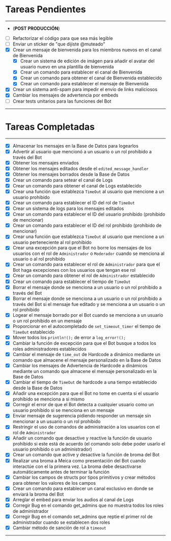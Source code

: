 # Tareas Pendientes

---

- (**POST PRODUCCIÓN**)
- [ ] Refactorizar el código para que sea más legible
- [ ] Enviar un sticker de "que dijiste @muteado"
- [x] Crear un mensaje de bienvenida para los miembros nuevos en el canal de Bienvenida
    - [x] Crear un sistema de edición de imágen para añadir el avatar del usuario nuevo en una plantilla de bienvenida
    - [x] Crear un comando para establecer el canal de Bienvenida
    - [x] Crear un comando para obtener el canal de Bienvenida establecido
    - [x] Crear un comando para establecer el mensaje de Bienvenida
- [x] Crear un sistema anti-spam para impedir el envío de links maliciosos
- [x] Cambiar los mensajes de advertencia por embeds
- [ ] Crear tests unitarios para las funciones del Bot

---

# Tareas Completadas

---
- [x] Almacenar los mensajes en la Base de Datos para logearlos
- [x] Advertir al usuario que mencionó a un usuario o un rol prohibido a través del Bot
- [x] Obtener los mensajes enviados
- [x] Obtener los mensajes editados desde el `edited_message_handler`
- [x] Obtener los mensajes borrados desde la Base de Datos
- [x] Crear un comando para setear el canal de Logs
- [x] Crear un comando para obtener el canal de Logs establecido
- [x] Crear una función que establezca `TimeOut` al usuario que mencione a un usuario prohibido
- [x] Crear un comando para establecer el ID del rol de `TimeOut`
- [x] Crear un sistema de logs para los mensajes editados
- [x] Crear un comando para establecer el ID del usuario prohibido (prohibido de mencionar)
- [x] Crear un comando para establecer el ID del rol prohíbido (prohíbido de mencionar)
- [x] Crear una función que establezca `TimeOut` al usuario que mencione a un usuario perteneciente al rol prohibido
- [x] Crear una excepción para que el Bot no borre los mensajes de los usuarios con el rol de `Administrador` o `Moderador` cuando se menciona al usuario o al rol prohibido
- [x] Crear un comando para establecer el rol de `Administrador` para que el Bot haga excepciones con los usuarios que tengan ese rol
- [x] Crear un comando para obtener el rol de `Administrador` establecido
- [x] Crear un comando para establecer el tiempo de `TimeOut`
- [x] Borrar el mensaje donde se menciona a un usuario o un rol prohibido a través del Bot
- [x] Borrar el mensaje donde se menciona a un usuario o un rol prohíbido a través del Bot si el mensaje fue editado y se menciona a un usuario o un rol prohibido
- [x] Logear el mensaje borrado por el Bot cuando se menciona a un usuario o un rol prohibido en un mensaje
- [x] Proporcionar en el autocompletado de `set_timeout_timer` el tiempo de `TimeOut` establecido
- [x] Mover todos los `println!();` de error a `log_error!();`
- [x] Cambiar la función de excepción para que el Bot busque a todos los roles administradores establecidos
- [x] Cambiar el mensaje de `time_out` de Hardcode a dinámico mediante un comando que almacene el mensaje personalizado en la Base de Datos
- [x] Cambiar los mensajes de Advertencia de Hardcode a dinámicos mediante un comando que almacene el mensaje personalizado en la Base de Datos
- [x] Cambiar el tiempo de `TimeOut` de hardcode a una tiempo establecido desde la Base de Datos
- [x] Añadir una excepción para que el Bot no tome en cuenta si el usuario prohíbido se menciona a si mismo
- [x] Corregir el error de que el Bot detecta a cualquier usuario como un usuario prohíbido si se menciona en un mensaje
- [x] Enviar mensaje de sugerencia pidiendo responder un mensaje sin mencionar a un usuario o un rol prohibido
- [x] Restringir el uso de comandos de administración a los usuarios con el rol de `Administrador`
- [x] Añadir un comando que desactive y reactive la función de usuario prohíbido si este está de acuerdo (el comando solo debe poder usarlo el usuario prohíbido o un administrador)
- [x] Crear un comando que active y desactive la función de broma del Bot
- [x] Realizar una broma a Meica como presentación del Bot cuando interactúe con el la primera vez. La broma debe desactivarse automáticamente antes de terminar la función
- [x] Cambiar los campos de structs por tipos primitivos y crear métodos para obtener los valores de los campos
- [x] Crear un comando para establecer un canal exclusivo en donde se enviará la broma del Bot
- [x] Arreglar el embed para enviar los audios al canal de Logs
- [x] Corregir Bug en el comando get_admins que no muestra todos los roles de administrador
- [x] Corregir Bug en el comando set_admins que reptie el primer rol de administrador cuando se establecen dos roles
- [x] Cambiar método de sanción de rol a `timeout`
---